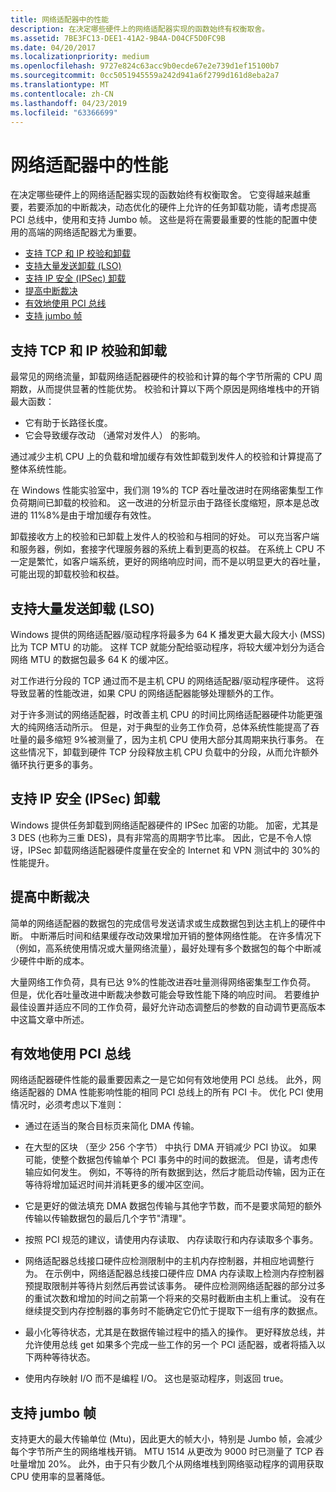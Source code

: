 ```yaml
---
title: 网络适配器中的性能
description: 在决定哪些硬件上的网络适配器实现的函数始终有权衡取舍。
ms.assetid: 7BE3FC13-DEE1-41A2-9B4A-D04CF5D0FC9B
ms.date: 04/20/2017
ms.localizationpriority: medium
ms.openlocfilehash: 9727e824c63acc9b0ecde67e2e739d1ef15100b7
ms.sourcegitcommit: 0cc5051945559a242d941a6f2799d161d8eba2a7
ms.translationtype: MT
ms.contentlocale: zh-CN
ms.lasthandoff: 04/23/2019
ms.locfileid: "63366699"
---
```

# <a name="performance-in-network-adapters"></a>网络适配器中的性能


在决定哪些硬件上的网络适配器实现的函数始终有权衡取舍。 它变得越来越重要，若要添加的中断裁决，动态优化的硬件上允许的任务卸载功能，请考虑提高 PCI 总线中，使用和支持 Jumbo 帧。 这些是将在需要最重要的性能的配置中使用的高端的网络适配器尤为重要。

-   [支持 TCP 和 IP 校验和卸载](#supporting-tcp-and-ip-checksum-offload)
-   [支持大量发送卸载 (LSO)](#supporting-large-send-offload-lso)
-   [支持 IP 安全 (IPSec) 卸载](#supporting-ip-security-ipsec-offload)
-   [提高中断裁决](#improving-interrupt-moderation)
-   [有效地使用 PCI 总线](#using-the-pci-bus-efficiently)
-   [支持 jumbo 帧](#supporting-jumbo-frames)

## <a name="supporting-tcp-and-ip-checksum-offload"></a>支持 TCP 和 IP 校验和卸载


最常见的网络流量，卸载网络适配器硬件的校验和计算的每个字节所需的 CPU 周期数，从而提供显著的性能优势。 校验和计算以下两个原因是网络堆栈中的开销最大函数：

-   它有助于长路径长度。
-   它会导致缓存改动 （通常对发件人） 的影响。

通过减少主机 CPU 上的负载和增加缓存有效性卸载到发件人的校验和计算提高了整体系统性能。

在 Windows 性能实验室中，我们测 19%的 TCP 吞吐量改进时在网络密集型工作负荷期间已卸载的校验和。 这一改进的分析显示由于路径长度缩短，原本是总改进的 11%8%是由于增加缓存有效性。

卸载接收方上的校验和已卸载上发件人的校验和与相同的好处。 可以充当客户端和服务器，例如，套接字代理服务器的系统上看到更高的权益。 在系统上 CPU 不一定是繁忙，如客户端系统，更好的网络响应时间，而不是以明显更大的吞吐量，可能出现的卸载校验和权益。

## <a name="supporting-large-send-offload-lso"></a>支持大量发送卸载 (LSO)


Windows 提供的网络适配器/驱动程序将最多为 64 K 播发更大最大段大小 (MSS) 比为 TCP MTU 的功能。 这样 TCP 就能分配给驱动程序，将较大缓冲划分为适合网络 MTU 的数据包最多 64 K 的缓冲区。

对工作进行分段的 TCP 通过而不是主机 CPU 的网络适配器/驱动程序硬件。 这将导致显著的性能改进，如果 CPU 的网络适配器能够处理额外的工作。

对于许多测试的网络适配器，时改善主机 CPU 的时间比网络适配器硬件功能更强大的纯网络活动所示。 但是，对于典型的业务工作负荷，总体系统性能提高了吞吐量的最多缩短 9%被测量了，因为主机 CPU 使用大部分其周期来执行事务。 在这些情况下，卸载到硬件 TCP 分段释放主机 CPU 负载中的分段，从而允许额外循环执行更多的事务。

## <a name="supporting-ip-security-ipsec-offload"></a>支持 IP 安全 (IPSec) 卸载


Windows 提供任务卸载到网络适配器硬件的 IPSec 加密的功能。 加密，尤其是 3 DES (也称为三重 DES)，具有非常高的周期字节比率。 因此，它是不令人惊讶，IPSec 卸载网络适配器硬件度量在安全的 Internet 和 VPN 测试中的 30%的性能提升。

## <a name="improving-interrupt-moderation"></a>提高中断裁决


简单的网络适配器的数据包的完成信号发送请求或生成数据包到达主机上的硬件中断。 中断滞后时间和结果缓存改动效果增加开销的整体网络性能。 在许多情况下 （例如，高系统使用情况或大量网络流量），最好处理有多个数据包的每个中断减少硬件中断的成本。

大量网络工作负荷，具有已达 9%的性能改进吞吐量测得网络密集型工作负荷。 但是，优化吞吐量改进中断裁决参数可能会导致性能下降的响应时间。 若要维护最佳设置并适应不同的工作负荷，最好允许动态调整后的参数的自动调节更高版本中这篇文章中所述。

## <a name="using-the-pci-bus-efficiently"></a>有效地使用 PCI 总线


网络适配器硬件性能的最重要因素之一是它如何有效地使用 PCI 总线。 此外，网络适配器的 DMA 性能影响性能的相同 PCI 总线上的所有 PCI 卡。 优化 PCI 使用情况时，必须考虑以下准则：

-   通过在适当的聚合目标页来简化 DMA 传输。

-   在大型的区块 （至少 256 个字节） 中执行 DMA 开销减少 PCI 协议。 如果可能，使整个数据包传输单个 PCI 事务中的时间的数据流。 但是，请考虑传输应如何发生。 例如，不等待的所有数据到达，然后才能启动传输，因为正在等待将增加延迟时间并消耗更多的缓冲区空间。

-   它是更好的做法填充 DMA 数据包传输与其他字节数，而不是要求简短的额外传输以传输数据包的最后几个字节"清理"。

-   按照 PCI 规范的建议，请使用内存读取、 内存读取行和内存读取多个事务。

-   网络适配器总线接口硬件应检测限制中的主机内存控制器，并相应地调整行为。 在示例中，网络适配器总线接口硬件应 DMA 内存读取上检测内存控制器预提取限制并等待片刻然后再尝试该事务。 硬件应检测网络适配器的部分过多的重试次数和增加的时间之前第一个将来的交易时截断由主机上重试。 没有在继续提交到内存控制器的事务时不能确定它仍忙于提取下一组有序的数据点。

-   最小化等待状态，尤其是在数据传输过程中的插入的操作。 更好释放总线，并允许使用总线 get 如果多个完成一些工作的另一个 PCI 适配器，或者将插入以下两种等待状态。

-   使用内存映射 I/O 而不是编程 I/O。 这也是驱动程序，则返回 true。

## <a name="supporting-jumbo-frames"></a>支持 jumbo 帧


支持更大的最大传输单位 (Mtu)，因此更大的帧大小，特别是 Jumbo 帧，会减少每个字节所产生的网络堆栈开销。 MTU 1514 从更改为 9000 时已测量了 TCP 吞吐量增加 20%。 此外，由于只有少数几个从网络堆栈到网络驱动程序的调用获取 CPU 使用率的显著降低。

 

 






